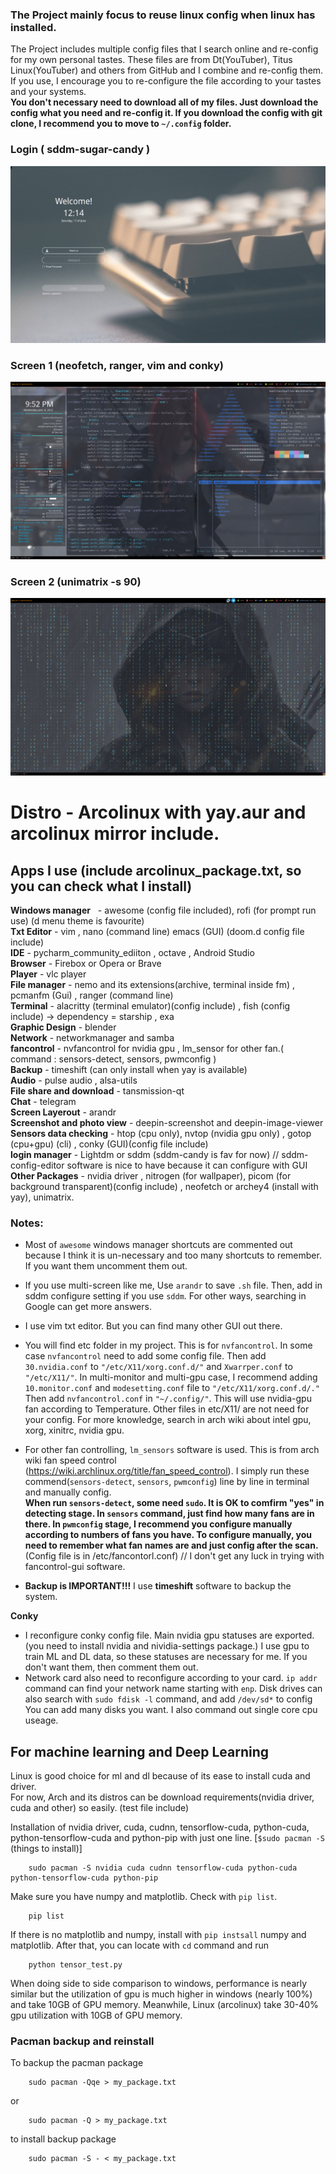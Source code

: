 
### The Project mainly focus to reuse linux config when linux has installed. 

The Project includes multiple config files that I search online and re-config for my own personal tastes. These files are from Dt(YouTuber), Titus Linux(YouTuber) and others from GitHub and I combine and re-config them. If you use, I encourage you to re-configure the file according to your tastes and your systems.  
**You don't necessary need to download all of my files. Just download the config what you need and re-config it. If you download the config with git clone, I recommend you to move to `~/.config` folder.**

### Login ( sddm-sugar-candy )
![This is an image of login](https://github.com/ThomasHeinThura/Personal-Linux-config/blob/master/screenshot/DeepinScreenshot_select-area_20220611121434.png)
### Screen 1 (neofetch, ranger, vim and conky)
![This is an image of Screen 1](https://github.com/ThomasHeinThura/Personal-Linux-config/blob/master/screenshot/DeepinScreenshot_select-area_20220608215230.png)
### Screen 2 (unimatrix -s 90)
![This is an image of Screen 2](https://github.com/ThomasHeinThura/Personal-Linux-config/blob/master/screenshot/DeepinScreenshot_select-area_20220608215318.png)

# Distro - Arcolinux with yay.aur and arcolinux mirror include.
## Apps I use (include arcolinux_package.txt, so you can check what I install)
**Windows manager** &nbsp;	- awesome (config file included), rofi (for prompt run use) (d menu theme is favourite)  
**Txt Editor** 			- vim , nano (command line) emacs (GUI) (doom.d config file include)  
**IDE** 			- pycharm_community_ediiton ,  octave , Android Studio  
**Browser**	     		- Firebox or Opera or Brave  
**Player**  			- vlc player  
**File manager**		- nemo and its extensions(archive, terminal inside fm) , pcmanfm (Gui) , ranger (command line)  
**Terminal** 			- alacritty (terminal emulator)(config include) , fish (config include) -> dependency = starship , exa   
**Graphic Design**		- blender   
**Network**		     	- networkmanager and samba  
**fancontrol**			- nvfancontrol for nvidia gpu , lm_sensor for other fan.( command : sensors-detect, sensors, pwmconfig )  
**Backup**			- timeshift (can only install when yay is available)  
**Audio**			- pulse audio , alsa-utils   
**File share and download**     - tansmission-qt     
**Chat** 			- telegram    
**Screen Layerout**		- arandr  
**Screenshot and photo view**	- deepin-screenshot and deepin-image-viewer   
**Sensors data checking**	- htop (cpu only), nvtop (nvidia gpu only) , gotop (cpu+gpu) (cli) , conky (GUI)(config file include)  
**login manager**		- Lightdm or sddm (sddm-candy is fav for now) // sddm-config-editor software is nice to have because it can configure with GUI  
**Other Packages**		- nvidia driver , nitrogen (for wallpaper), picom (for background transparent)(config include) , neofetch or archey4 (install with yay), unimatrix.  
				
### Notes:
- Most of `awesome` windows manager shortcuts are commented out because I think it is un-necessary and too many shortcuts to remember. If you want them uncomment them out.   
- If you use multi-screen like me, Use `arandr` to save `.sh` file. Then, add in sddm configure setting if you use `sddm`. For other ways, searching in Google can get more answers.  
- I use vim txt editor. But you can find many other GUI out there.  
- You will find etc folder in my project. This is for `nvfancontrol`. In some case `nvfancontrol` need to add some config file. Then add `30.nvidia.conf` to `"/etc/X11/xorg.conf.d/"` and `Xwarrper.conf` to `"/etc/X11/"`. In multi-monitor and multi-gpu case, I recommend adding `10.monitor.conf` and `modesetting.conf` file to `"/etc/X11/xorg.conf.d/."` Then add `nvfancontrol.conf` in `"~/.config/"`. This will use nvidia-gpu fan according to Temperature. Other files in etc/X11/ are not need for your config. For more knowledge, search in arch wiki about intel gpu, xorg, xinitrc, nvidia gpu.  

- For other fan controlling, `lm_sensors` software is used. This is from arch wiki fan speed control (https://wiki.archlinux.org/title/fan_speed_control). I simply run these commend(`sensors-detect`, `sensors`, `pwmconfig`) line by line in terminal and manually config.  
**When run `sensors-detect`, some need `sudo`. It is OK to comfirm "yes" in detecting stage. In `sensors` command, just find how many fans are in there. In `pwmconfig` stage, I recommend you configure manually according to numbers of fans you have. To configure manually, you need to remember what fan names are and just config after the scan.**(Config file is in /etc/fancontorl.conf) // I don't get any luck in trying with fancontrol-gui software.
- **Backup is IMPORTANT!!!** I use **timeshift** software to backup the system.  
 
**Conky**
- I reconfigure conky config file. Main nvidia gpu statuses are exported.(you need to install nvidia and nividia-settings package.) I use gpu to train ML and DL data, so these statuses are necessary for me. If you don't want them, then comment them out.  
- Network card also need to reconfigure according to your card. `ip addr` command can find your network name starting with `enp`. Disk drives can also search with `sudo fdisk -l` command, and add `/dev/sd*` to config You can add many disks you want. I also command out single core cpu useage.  

## For machine learning and Deep Learning
Linux is good choice for ml and dl because of its ease to install cuda and driver.  
For now, Arch and its distros can be download requirements(nvidia driver, cuda and other) so easily. (test file include)  

Installation of nvidia driver, cuda, cudnn, tensorflow-cuda, python-cuda, python-tensorflow-cuda and python-pip with just one line. [`$sudo pacman -S` (things to install)] 
	
		sudo pacman -S nvidia cuda cudnn tensorflow-cuda python-cuda python-tensorflow-cuda python-pip
	
Make sure you have numpy and matplotlib. Check with `pip list`.
		
		pip list

If there is no matplotlib and numpy, install with `pip instsall` numpy and matplotlib. 
After that, you can locate with `cd` command and run
	
		python tensor_test.py

When doing side to side comparison to windows, performance is nearly similar but the utilization of gpu is much higher in windows (nearly 100%) and take 10GB of GPU memory. Meanwhile, Linux (arcolinux) take 30-40% gpu utilization with 10GB of GPU memory.

### Pacman backup and reinstall 
To backup the pacman package
		
		sudo pacman -Qqe > my_package.txt 
or
		
		sudo pacman -Q > my_package.txt

to install backup package
	
		sudo pacman -S - < my_package.txt
